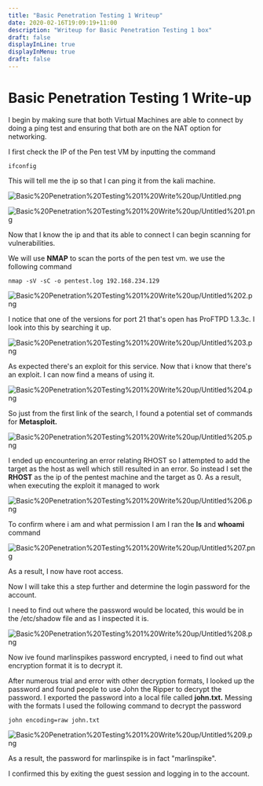 ```yaml
---
title: "Basic Penetration Testing 1 Writeup"
date: 2020-02-16T19:09:19+11:00
description: "Writeup for Basic Penetration Testing 1 box"
draft: false
displayInLine: true
displayInMenu: true
draft: false
---
```


# Basic Penetration Testing 1 Write-up

I begin by making sure that both Virtual Machines are able to connect by doing a ping test and ensuring that both are on the NAT option for networking.

I first check the IP of the Pen test VM by inputting the command 

    ifconfig

This will tell me the ip so that I can ping it from the kali machine.

![Basic%20Penetration%20Testing%201%20Write%20up/Untitled.png](Basic%20Penetration%20Testing%201%20Write%20up/Untitled.png)

![Basic%20Penetration%20Testing%201%20Write%20up/Untitled%201.png](Basic%20Penetration%20Testing%201%20Write%20up/Untitled%201.png)

Now that I know the ip and that its able to connect I can begin scanning for vulnerabilities.

We will use **NMAP** to scan the ports of the pen test vm. we use the following command

    nmap -sV -sC -o pentest.log 192.168.234.129

![Basic%20Penetration%20Testing%201%20Write%20up/Untitled%202.png](Basic%20Penetration%20Testing%201%20Write%20up/Untitled%202.png)

I notice that one of the versions for port 21 that's open has ProFTPD 1.3.3c. I look into this by searching it up.

![Basic%20Penetration%20Testing%201%20Write%20up/Untitled%203.png](Basic%20Penetration%20Testing%201%20Write%20up/Untitled%203.png)

As expected there's an exploit for this service. Now that i know that there's an exploit. I can now find a means of using it.

![Basic%20Penetration%20Testing%201%20Write%20up/Untitled%204.png](Basic%20Penetration%20Testing%201%20Write%20up/Untitled%204.png)

So just from the first link of the search, I found a potential set of commands for **Metasploit.** 

![Basic%20Penetration%20Testing%201%20Write%20up/Untitled%205.png](Basic%20Penetration%20Testing%201%20Write%20up/Untitled%205.png)

I ended up encountering an error relating RHOST so I attempted to add the target as the host as well which still resulted in an error. So instead I set the **RHOST** as the ip of the pentest machine and the target as 0. As a result, when executing the exploit it managed to work

![Basic%20Penetration%20Testing%201%20Write%20up/Untitled%206.png](Basic%20Penetration%20Testing%201%20Write%20up/Untitled%206.png)

To confirm where i am and what permission I am I ran the **ls** and **whoami** command

![Basic%20Penetration%20Testing%201%20Write%20up/Untitled%207.png](Basic%20Penetration%20Testing%201%20Write%20up/Untitled%207.png)

As a result, I now have root access.

Now I will take this a step further and determine the login password for the account.

I need to find out where the password would be located, this would be in the /etc/shadow file and as I inspected it is.

![Basic%20Penetration%20Testing%201%20Write%20up/Untitled%208.png](Basic%20Penetration%20Testing%201%20Write%20up/Untitled%208.png)

Now ive found marlinspikes password encrypted, i need to find out what encryption format it is to decrypt it.

After numerous trial and error with other decryption formats, I looked up the password and found people to use John the Ripper to decrypt the password. I exported the password into a local file called **john.txt.** Messing with the formats I used the following command to decrypt the password

    john encoding=raw john.txt

![Basic%20Penetration%20Testing%201%20Write%20up/Untitled%209.png](Basic%20Penetration%20Testing%201%20Write%20up/Untitled%209.png)

As a result, the password for marlinspike is in fact "marlinspike".

I confirmed this by exiting the guest session and logging in to the account.